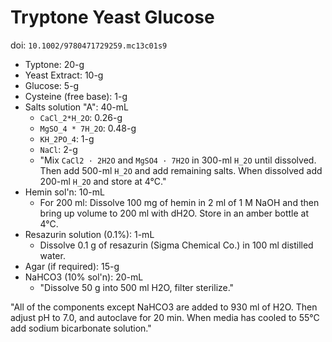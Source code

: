 # Tryptone Yeast Glucose

doi: `10.1002/9780471729259.mc13c01s9`

- Typtone: 20-g
- Yeast Extract: 10-g
- Glucose: 5-g
- Cysteine (free base): 1-g
- Salts solution "A": 40-mL
  - `CaCl_2*H_2O`: 0.26-g
  - `MgSO_4 * 7H_2O`: 0.48-g
  - `KH_2PO_4`: 1-g
  - `NaCl`: 2-g
  - "Mix `CaCl2 · 2H2O` and `MgSO4 · 7H2O` in 300-ml `H_2O` until dissolved.
    Then add 500-ml `H_2O` and add remaining salts. When dissolved add 200-ml
    `H_2O` and store at 4°C."
- Hemin sol'n: 10-mL
  - For 200 ml: Dissolve 100 mg of hemin in 2 ml of 1 M NaOH and then bring up
    volume to 200 ml with dH2O. Store in an amber bottle at 4°C.
- Resazurin solution (0.1%): 1-mL
  - Dissolve 0.1 g of resazurin (Sigma Chemical Co.) in 100 ml distilled water.
- Agar (if required): 15-g
- NaHCO3 (10% sol'n): 20-mL
  - "Dissolve 50 g into 500 ml H2O, filter sterilize."

"All of the components except NaHCO3 are added to 930 ml of H2O. Then adjust pH
to 7.0, and autoclave for 20 min. When media has cooled to 55°C add sodium
bicarbonate solution."
